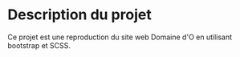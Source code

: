 # Description du projet 

Ce projet est une reproduction du site web Domaine d'O en utilisant bootstrap et SCSS.